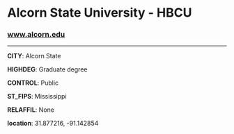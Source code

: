 # Alcorn State University - HBCU
### www.alcorn.edu
---
**CITY**: Alcorn State

**HIGHDEG**: Graduate degree

**CONTROL**: Public

**ST_FIPS**: Mississippi

**RELAFFIL**: None

**location**: 31.877216, -91.142854